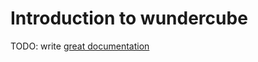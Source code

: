 # Introduction to wundercube

TODO: write [great documentation](http://jacobian.org/writing/what-to-write/)
